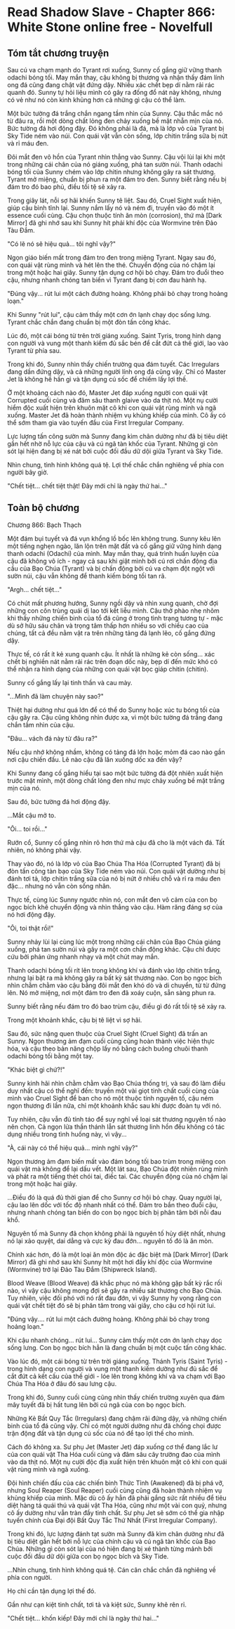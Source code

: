 # Read Shadow Slave - Chapter 866: White Stone online free - Novelfull

## Tóm tắt chương truyện

Sau cú va chạm mạnh do Tyrant rơi xuống, Sunny cố gắng giữ vững thanh odachi bóng tối. May mắn thay, cậu không bị thương và nhận thấy đám lính ong đá cũng đang chật vật đứng dậy. Nhiều xác chết bẹp dí nằm rải rác quanh đó. Sunny tự hỏi liệu mình có gây ra đống đổ nát này không, nhưng có vẻ như nó còn kinh khủng hơn cả những gì cậu có thể làm.

Một bức tường đá trắng chắn ngang tầm nhìn của Sunny. Cậu thắc mắc nó từ đâu ra, rồi một dòng chất lỏng đen chảy xuống bề mặt nhẵn mịn của nó. Bức tường đá hơi động đậy. Đó không phải là đá, mà là lớp vỏ của Tyrant bị Sky Tide ném vào núi. Con quái vật vẫn còn sống, lớp chitin trắng sữa bị nứt và rỉ máu đen.

Đôi mắt đen vô hồn của Tyrant nhìn thẳng vào Sunny. Cậu vội lùi lại khi một trong những cái chân của nó giáng xuống, phá tan sườn núi. Thanh odachi bóng tối của Sunny chém vào lớp chitin nhưng không gây ra sát thương. Tyrant mở miệng, chuẩn bị phun ra một đám tro đen. Sunny biết rằng nếu bị đám tro đó bao phủ, điều tồi tệ sẽ xảy ra.

Trong giây lát, nỗi sợ hãi khiến Sunny tê liệt. Sau đó, Cruel Sight xuất hiện, giúp cậu bình tĩnh lại. Sunny nắm lấy nó và ném đi, truyền vào đó một ít essence cuối cùng. Cậu chọn thuộc tính ăn mòn (corrosion), thứ mà [Dark Mirror] đã ghi nhớ sau khi Sunny hít phải khí độc của Wormvine trên Đảo Tàu Đắm.

"Có lẽ nó sẽ hiệu quả... tôi nghĩ vậy?"

Ngọn giáo biến mất trong đám tro đen trong miệng Tyrant. Ngay sau đó, con quái vật rùng mình và hét lên the thé. Chuyển động của nó chậm lại trong một hoặc hai giây. Sunny tận dụng cơ hội bỏ chạy. Đám tro đuổi theo cậu, nhưng nhanh chóng tan biến vì Tyrant đang bị cơn đau hành hạ.

"Đúng vậy... rút lui một cách đường hoàng. Không phải bỏ chạy trong hoảng loạn."

Khi Sunny "rút lui", cậu cảm thấy một cơn ớn lạnh chạy dọc sống lưng. Tyrant chắc chắn đang chuẩn bị một đòn tấn công khác.

Lúc đó, một cái bóng từ trên trời giáng xuống. Saint Tyris, trong hình dạng con người và vung một thanh kiếm đủ sắc bén để cắt đứt cả thế giới, lao vào Tyrant từ phía sau.

Trong khi đó, Sunny nhìn thấy chiến trường qua đám tuyết. Các Irregulars đang dần đứng dậy, và cả những người lính ong đá cũng vậy. Chỉ có Master Jet là không hề hấn gì và tận dụng cú sốc để chiếm lấy lợi thế.

Ở một khoảng cách nào đó, Master Jet đáp xuống người con quái vật Corrupted cuối cùng và đâm sâu thanh glaive vào da thịt nó. Một nụ cười hiểm độc xuất hiện trên khuôn mặt cô khi con quái vật rùng mình và ngã xuống. Master Jet đã hoàn thành nhiệm vụ khủng khiếp của mình. Cô ấy có thể sớm tham gia vào tuyến đầu của First Irregular Company.

Lực lượng tấn công sườn mà Sunny đang kìm chân dường như đã bị tiêu diệt gần hết nhờ nỗ lực của cậu và cú ngã tàn khốc của Tyrant. Những gì còn sót lại hiện đang bị xé nát bởi cuộc đối đầu dữ dội giữa Tyrant và Sky Tide.

Nhìn chung, tình hình không quá tệ. Lợi thế chắc chắn nghiêng về phía con người bây giờ.

"Chết tiệt... chết tiệt thật! Đây mới chỉ là ngày thứ hai..."

## Toàn bộ chương

Chương 866: Bạch Thạch

Một đám bụi tuyết và đá vụn khổng lồ bốc lên không trung. Sunny kêu lên một tiếng nghẹn ngào, lăn lộn trên mặt đất và cố gắng giữ vững hình dạng thanh odachi (Odachi) của mình. May mắn thay, quá trình huấn luyện của cậu đã không vô ích - ngay cả sau khi giật mình bởi cú rơi chấn động địa cầu của Bạo Chúa (Tyrant) và bị chấn động bởi cú va chạm đột ngột với sườn núi, cậu vẫn không để thanh kiếm bóng tối tan rã.

"Argh... chết tiệt..."

Có chút mất phương hướng, Sunny ngồi dậy và nhìn xung quanh, chờ đợi những con côn trùng quái dị lao tới kết liễu mình. Cậu thở phào nhẹ nhõm khi thấy những chiến binh của tổ đá cũng ở trong tình trạng tương tự - mặc dù sở hữu sáu chân và trọng tâm thấp hơn nhiều so với chiều cao của chúng, tất cả đều nằm vật ra trên những tảng đá lạnh lẽo, cố gắng đứng dậy.

Thực tế, có rất ít kẻ xung quanh cậu. Ít nhất là những kẻ còn sống... xác chết bị nghiền nát nằm rải rác trên đoạn dốc này, bẹp dí đến mức khó có thể nhận ra hình dạng của những con quái vật bọc giáp chitin (chitin).

Sunny cố gắng lấy lại tinh thần và cau mày.

"...Mình đã làm chuyện này sao?"

Thiệt hại dường như quá lớn để có thể do Sunny hoặc xúc tu bóng tối của cậu gây ra. Cậu cũng không nhìn được xa, vì một bức tường đá trắng đang chắn tầm nhìn của cậu.

"Đâu... vách đá này từ đâu ra?"

Nếu cậu nhớ không nhầm, không có tảng đá lớn hoặc mỏm đá cao nào gần nơi cậu chiến đấu. Lẽ nào cậu đã lăn xuống dốc xa đến vậy?

Khi Sunny đang cố gắng hiểu tại sao một bức tường đá đột nhiên xuất hiện trước mặt mình, một dòng chất lỏng đen như mực chảy xuống bề mặt trắng mịn của nó.

Sau đó, bức tường đá hơi động đậy.

...Mắt cậu mở to.

"Ôi... toi rồi..."

Rướn cổ, Sunny cố gắng nhìn rõ hơn thứ mà cậu đã cho là một vách đá. Tất nhiên, nó không phải vậy.

Thay vào đó, nó là lớp vỏ của Bạo Chúa Tha Hóa (Corrupted Tyrant) đã bị đòn tấn công tàn bạo của Sky Tide ném vào núi. Con quái vật dường như bị đánh tơi tả, lớp chitin trắng sữa của nó bị nứt ở nhiều chỗ và rỉ ra máu đen đặc... nhưng nó vẫn còn sống nhăn.

Thực tế, cùng lúc Sunny ngước nhìn nó, con mắt đen vô cảm của con bọ ngọc bích khẽ chuyển động và nhìn thẳng vào cậu. Hàm răng đáng sợ của nó hơi động đậy.

"Ôi, toi thật rồi!"

Sunny nhảy lùi lại cùng lúc một trong những cái chân của Bạo Chúa giáng xuống, phá tan sườn núi và gây ra một cơn chấn động khác. Cậu chỉ được cứu bởi phản ứng nhanh nhạy và một chút may mắn.

Thanh odachi bóng tối rít lên trong không khí và đánh vào lớp chitin trắng, nhưng lại bật ra mà không gây ra bất kỳ sát thương nào. Con bọ ngọc bích nhìn chằm chằm vào cậu bằng đôi mắt đen khó dò và di chuyển, từ từ đứng lên. Nó mở miệng, nơi một đám tro đen đã xoáy cuộn, sẵn sàng phun ra.

Sunny biết rằng nếu đám tro đó bao trùm cậu, điều gì đó rất tồi tệ sẽ xảy ra.

Trong một khoảnh khắc, cậu bị tê liệt vì sợ hãi.

Sau đó, sức nặng quen thuộc của Cruel Sight (Cruel Sight) đã trấn an Sunny. Ngọn thương ảm đạm cuối cùng cũng hoàn thành việc hiện thực hóa, và cậu theo bản năng chộp lấy nó bằng cách buông chuôi thanh odachi bóng tối bằng một tay.

"Khác biệt gì chứ?!"

Sunny kinh hãi nhìn chằm chằm vào Bạo Chúa thống trị, và sau đó làm điều duy nhất cậu có thể nghĩ đến: truyền một vài giọt tinh chất cuối cùng của mình vào Cruel Sight để ban cho nó một thuộc tính nguyên tố, cậu ném ngọn thương đi lần nữa, chỉ một khoảnh khắc sau khi được đoàn tụ với nó.

Tuy nhiên, cậu vẫn đủ tỉnh táo để suy nghĩ về loại sát thương nguyên tố nào nên chọn. Cả ngọn lửa thần thánh lẫn sát thương linh hồn đều không có tác dụng nhiều trong tình huống này, vì vậy...

"À, cái này có thể hiệu quả... mình nghĩ vậy?"

Ngọn thương ảm đạm biến mất vào đám bóng tối bao trùm trong miệng con quái vật mà không để lại dấu vết. Một lát sau, Bạo Chúa đột nhiên rùng mình và phát ra một tiếng thét chói tai, điếc tai. Các chuyển động của nó chậm lại trong một hoặc hai giây.

...Điều đó là quá đủ thời gian để cho Sunny cơ hội bỏ chạy. Quay người lại, cậu lao lên dốc với tốc độ nhanh nhất có thể. Đám tro bắn theo đuổi cậu, nhưng nhanh chóng tan biến do con bọ ngọc bích bị phân tâm bởi nỗi đau khổ.

Nguyên tố mà Sunny đã chọn không phải là nguyên tố hủy diệt nhất, nhưng nó lại xảo quyệt, dai dẳng và cực kỳ đau đớn... nguyên tố đó là ăn mòn.

Chính xác hơn, đó là một loại ăn mòn độc ác đặc biệt mà [Dark Mirror] (Dark Mirror) đã ghi nhớ sau khi Sunny hít một hơi đầy khí độc của Wormvine (Wormvine) trở lại Đảo Tàu Đắm (Shipwreck Island).

Blood Weave (Blood Weave) đã khắc phục nó mà không gặp bất kỳ rắc rối nào, vì vậy cậu không mong đợi sẽ gây ra nhiều sát thương cho Bạo Chúa. Tuy nhiên, việc đối phó với nó rất đau đớn, vì vậy Sunny hy vọng rằng con quái vật chết tiệt đó sẽ bị phân tâm trong vài giây, cho cậu cơ hội rút lui.

"Đúng vậy.... rút lui một cách đường hoàng. Không phải bỏ chạy trong hoảng loạn."

Khi cậu nhanh chóng... rút lui... Sunny cảm thấy một cơn ớn lạnh chạy dọc sống lưng. Con bọ ngọc bích hẳn là đang chuẩn bị một cuộc tấn công khác.

Vào lúc đó, một cái bóng từ trên trời giáng xuống. Thánh Tyris (Saint Tyris) - trong hình dạng con người và vung một thanh kiếm dường như đủ sắc để cắt đứt cả kết cấu của thế giới - lóe lên trong không khí và va chạm với Bạo Chúa Tha Hóa ở đâu đó sau lưng cậu.

Trong khi đó, Sunny cuối cùng cũng nhìn thấy chiến trường xuyên qua đám mây tuyết đã bị hất tung lên bởi cú ngã của con bọ ngọc bích.

Những Kẻ Bất Quy Tắc (Irregulars) đang chậm rãi đứng dậy, và những chiến binh của tổ đá cũng vậy. Chỉ có một người dường như đã chống chọi được trận động đất và tận dụng cú sốc của nó để tạo lợi thế cho mình.

Cách đó không xa. Sư phụ Jet (Master Jet) đáp xuống cơ thể đang lắc lư của con quái vật Tha Hóa cuối cùng và đâm sâu cây trường đao của mình vào da thịt nó. Một nụ cười độc địa xuất hiện trên khuôn mặt cô khi con quái vật rùng mình và ngã xuống.

Đội hình chiến đấu của các chiến binh Thức Tỉnh (Awakened) đã bị phá vỡ, nhưng Soul Reaper (Soul Reaper) cuối cùng cũng đã hoàn thành nhiệm vụ khủng khiếp của mình. Mặc dù cô ấy hẳn đã phải gắng sức rất nhiều để tiêu diệt hàng tá quái thú và quái vật Tha Hóa, cũng như một vài con quỷ, nhưng cô ấy dường như vẫn tràn đầy tinh chất. Sư phụ Jet sẽ sớm có thể gia nhập tuyến chính của Đại đội Bất Quy Tắc Thứ Nhất (First Irregular Company).

Trong khi đó, lực lượng đánh tạt sườn mà Sunny đã kìm chân dường như đã bị tiêu diệt gần hết bởi nỗ lực của chính cậu và cú ngã tàn khốc của Bạo Chúa. Những gì còn sót lại của nó hiện đang bị xé thành từng mảnh bởi cuộc đối đầu dữ dội giữa con bọ ngọc bích và Sky Tide.

...Nhìn chung, tình hình không quá tệ. Cán cân chắc chắn đã nghiêng về phía con người.

Họ chỉ cần tận dụng lợi thế đó.

Gần như cạn kiệt tinh chất, tơi tả và kiệt sức, Sunny khẽ rên rỉ.

"Chết tiệt... khốn kiếp! Đây mới chỉ là ngày thứ hai..."
